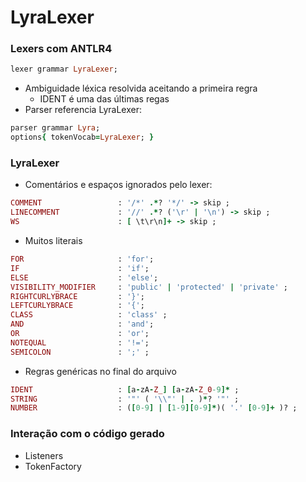 # LyraLexer

### Lexers com ANTLR4
```ruby
lexer grammar LyraLexer;
```
- Ambiguidade léxica resolvida aceitando a primeira regra
  - IDENT é uma das últimas regas
- Parser referencia LyraLexer:
```ruby
parser grammar Lyra;
options{ tokenVocab=LyraLexer; }
```

### LyraLexer
- Comentários e espaços ignorados pelo lexer:
```ruby
COMMENT                 : '/*' .*? '*/' -> skip ;
LINECOMMENT             : '//' .*? ('\r' | '\n') -> skip ;
WS                      : [ \t\r\n]+ -> skip ;
```

- Muitos literais
```ruby
FOR                     : 'for';
IF                      : 'if';
ELSE                    : 'else';
VISIBILITY_MODIFIER     : 'public' | 'protected' | 'private' ;
RIGHTCURLYBRACE         : '}';
LEFTCURLYBRACE          : '{';
CLASS                   : 'class' ;
AND                     : 'and';
OR                      : 'or';
NOTEQUAL                : '!=';
SEMICOLON               : ';' ;
```

- Regras genéricas no final do arquivo
```ruby
IDENT                   : [a-zA-Z_] [a-zA-Z_0-9]* ;
STRING                  : '"' ( '\\"' | . )*? '"' ;
NUMBER                  : ([0-9] | [1-9][0-9]*)( '.' [0-9]+ )? ;
```

### Interação com o código gerado
- Listeners
- TokenFactory
